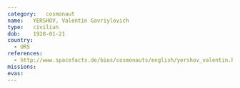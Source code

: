 ```yaml
---
category:	cosmonaut
name:	YERSHOV, Valentin Gavriylovich 
type:	civilian
dob:	1928-01-21
country:
  - URS
references:
  - http://www.spacefacts.de/bios/cosmonauts/english/yershov_valentin.htm
missions:
evas:
---
```

